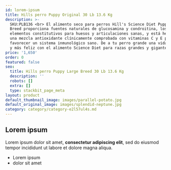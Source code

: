 ```yaml
---
id: lorem-ipsum
title: Hills perro Puppy Original 30 Lb 13.6 Kg
description: >-
  SKU:PLB136 <br> El alimento seco para perros Hill's Science Diet Puppy Large
  Breed proporciona fuentes naturales de glucosamina y condroitina, los
  elementos constitutivos para huesos y articulaciones sanas, y está hecho con
  una mezcla antioxidante clínicamente comprobada con vitaminas C y E para
  favorecer un sistema inmunológico sano. De a tu perro grande una vida más sana
  y más feliz con el alimento Science Diet para razas grandes y gigantes.
price: '1,650'
order: 0
featured: false
seo:
  title: Hills perro Puppy Large Breed 30 Lb 13.6 Kg
  description: ''
  robots: []
  extra: []
  type: stackbit_page_meta
layout: product
default_thumbnail_image: images/parallel-potato.jpg
default_original_image: images/splendid-neptune.jpg
category: category/category-e2l57ul4s.md
---
```

## Lorem ipsum

Lorem ipsum dolor sit amet, **consectetur adipiscing elit**, sed do eiusmod tempor incididunt ut labore et dolore magna aliqua.

- Lorem ipsum
- dolor sit amet